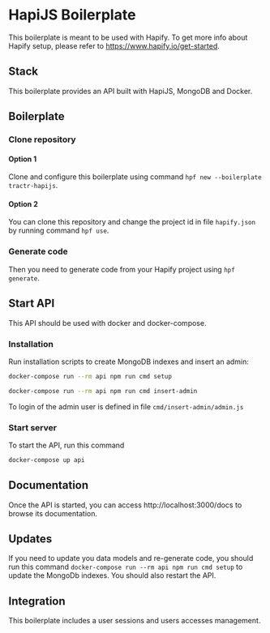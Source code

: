 # HapiJS Boilerplate

This boilerplate is meant to be used with Hapify. To get more info about Hapify setup, please refer to https://www.hapify.io/get-started.

## Stack

This boilerplate provides an API built with HapiJS, MongoDB and Docker.

## Boilerplate

### Clone repository

#### Option 1

Clone and configure this boilerplate using command `hpf new --boilerplate tractr-hapijs`.

#### Option 2

You can clone this repository and change the project id in file `hapify.json` by running command `hpf use`.

### Generate code

Then you need to generate code from your Hapify project using `hpf generate`.

## Start API

This API should be used with docker and docker-compose.

### Installation

Run installation scripts to create MongoDB indexes and insert an admin:

```bash
docker-compose run --rm api npm run cmd setup
```

```bash
docker-compose run --rm api npm run cmd insert-admin
```

To login of the admin user is defined in file `cmd/insert-admin/admin.js`

### Start server

To start the API, run this command

```bash
docker-compose up api
```

## Documentation

Once the API is started, you can access http://localhost:3000/docs to browse its documentation.

## Updates

If you need to update you data models and re-generate code, you should run this command `docker-compose run --rm api npm run cmd setup`
to update the MongoDb indexes.
You should also restart the API.

## Integration

This boilerplate includes a user sessions and users accesses management.
